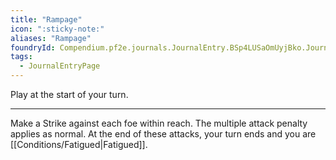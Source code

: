 ```yaml
---
title: "Rampage"
icon: ":sticky-note:"
aliases: "Rampage"
foundryId: Compendium.pf2e.journals.JournalEntry.BSp4LUSaOmUyjBko.JournalEntryPage.VSZGUtcr5NGNPtlB
tags:
  - JournalEntryPage
---
```

Play at the start of your turn.

* * *

Make a Strike against each foe within reach. The multiple attack penalty applies as normal. At the end of these attacks, your turn ends and you are [[Conditions/Fatigued|Fatigued]].